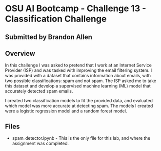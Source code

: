 # OSU AI Bootcamp - Challenge 13 - Classification Challenge
## Submitted by Brandon Allen
## Overview
In this challenge I was asked to pretend that I work at an Internet Service Provider (ISP) and was tasked with improving the email filtering system. I was provided with a dataset that contains information about emails, with two possible classifications: spam and not spam. The ISP asked me to take this dataset and develop a supervised machine learning (ML) model that accurately detected spam emails.

I created two classification models to fit the provided data, and evaluated which model was more accurate at detecting spam. The models I created were a logistic regression model and a random forest model.

## Files
- spam_detector.ipynb - This is the only file for this lab, and where the assignment was completed.
